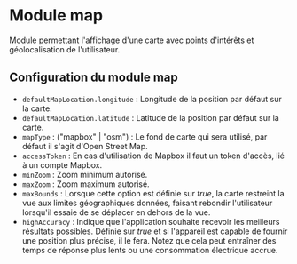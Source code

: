 # Module map

Module permettant l'affichage d'une carte avec points d'intérêts et géolocalisation de l'utilisateur.

## Configuration du module map
- `defaultMapLocation.longitude` : Longitude de la position par défaut sur la carte.
- `defaultMapLocation.latitude` : Latitude de la position par défaut sur la carte.
- `mapType` : ("mapbox" | "osm") : Le fond de carte qui sera utilisé, par défaut il s'agit d'Open Street Map.
- `accessToken` : En cas d'utilisation de Mapbox il faut un token d'accès, lié à un compte Mapbox.
- `minZoom` : Zoom minimum autorisé.
- `maxZoom` : Zoom maximum autorisé.
- `maxBounds` : Lorsque cette option est définie sur _true_, la carte restreint la vue aux limites géographiques données, faisant rebondir l'utilisateur lorsqu'il essaie de se déplacer en dehors de la vue.
- `highAccuracy` : Indique que l'application souhaite recevoir les meilleurs résultats possibles. Définie sur _true_ et si l'appareil est capable de fournir une position plus précise, il le fera. Notez que cela peut entraîner des temps de réponse plus lents ou une consommation électrique accrue.